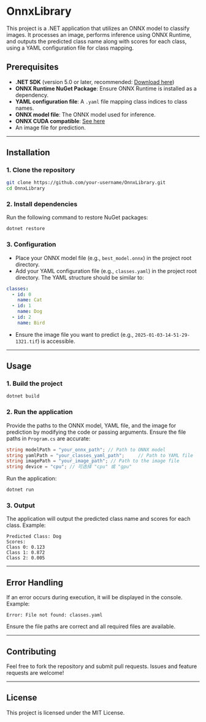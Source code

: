 # OnnxLibrary

This project is a .NET application that utilizes an ONNX model to classify images. It processes an image, performs inference using ONNX Runtime, and outputs the predicted class name along with scores for each class, using a YAML configuration file for class mapping.

## Prerequisites

- **.NET SDK** (version 5.0 or later, recommended: [Download here](https://dotnet.microsoft.com/download))
- **ONNX Runtime NuGet Package**: Ensure ONNX Runtime is installed as a dependency.
- **YAML configuration file**: A `.yaml` file mapping class indices to class names.
- **ONNX model file**: The ONNX model used for inference.
- **ONNX CUDA compatible**: [See here](https://onnxruntime.ai/docs/execution-providers/CUDA-ExecutionProvider.html)
- An image file for prediction.


---

## Installation

### 1. Clone the repository

```bash
git clone https://github.com/your-username/OnnxLibrary.git
cd OnnxLibrary
```

### 2. Install dependencies

Run the following command to restore NuGet packages:

```bash
dotnet restore
```

### 3. Configuration

- Place your ONNX model file (e.g., `best_model.onnx`) in the project root directory.
- Add your YAML configuration file (e.g., `classes.yaml`) in the project root directory. The YAML structure should be similar to:

```yaml
classes:
  - id: 0
    name: Cat
  - id: 1
    name: Dog
  - id: 2
    name: Bird
```

- Ensure the image file you want to predict (e.g., `2025-01-03-14-51-29-1321.tif`) is accessible.

---

## Usage

### 1. Build the project

```bash
dotnet build
```

### 2. Run the application

Provide the paths to the ONNX model, YAML file, and the image for prediction by modifying the code or passing arguments. Ensure the file paths in `Program.cs` are accurate:

```csharp
string modelPath = "your_onnx_path"; // Path to ONNX model
string yamlPath = "your_classes_yaml_path";     // Path to YAML file
string imagePath = "your_image_path"; // Path to the image file
string device = "cpu"; // 可选择 "cpu" 或 "gpu"
```

Run the application:

```bash
dotnet run
```

### 3. Output

The application will output the predicted class name and scores for each class. Example:

```
Predicted Class: Dog
Scores:
Class 0: 0.123
Class 1: 0.872
Class 2: 0.005
```

---

## Error Handling

If an error occurs during execution, it will be displayed in the console. Example:

```
Error: File not found: classes.yaml
```

Ensure the file paths are correct and all required files are available.

---

## Contributing

Feel free to fork the repository and submit pull requests. Issues and feature requests are welcome!

---

## License

This project is licensed under the MIT License.
